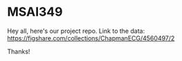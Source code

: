 # MSAI349
Hey all, here's our project repo.
Link to the data: https://figshare.com/collections/ChapmanECG/4560497/2

Thanks!
